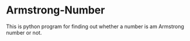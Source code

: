 # Armstrong-Number
This is python program for finding out whether a number is am Armstrong number or not.
